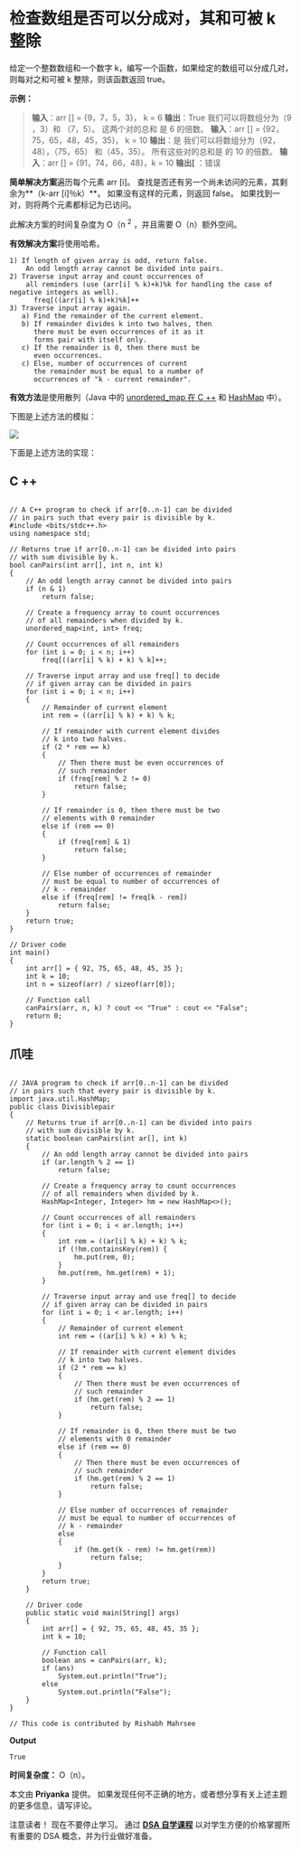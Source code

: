 # 检查数组是否可以分成对，其和可被 k 整除

给定一个整数数组和一个数字 k，编写一个函数，如果给定的数组可以分成几对，则每对之和可被 k 整除，则该函数返回 true。

**示例：**

> **输入**：arr [] = {9，7，5，3}，
> k = 6
> **输出**：True
> 我们可以将数组分为（9 ，3）和
> （7，5）。 这两个对的总和
> 是 6 的倍数。
> **输入**：arr [] = {92，75，65，48，45，35}，
> k = 10
> **输出**：是
> 我们可以将数组分为（92，48），（75，65）
> 和（45，35）。 所有这些对的总和是
> 的 10 的倍数。
> **输入**：arr [] = {91，74，66，48}，k = 10
> **输出[** ：错误

**简单解决方案**遍历每个元素 arr [i]。 查找是否还有另一个尚未访问的元素，其剩余为**（k-arr [i]％k）**。 如果没有这样的元素，则返回 false。 如果找到一对，则将两个元素都标记为已访问。

此解决方案的时间复杂度为 O（n <sup>2</sup> ，并且需要 O（n）额外空间。

**有效解决方案**将使用哈希。

```
1) If length of given array is odd, return false. 
    An odd length array cannot be divided into pairs.
2) Traverse input array and count occurrences of 
    all reminders (use (arr[i] % k)+k)%k for handling the case of negative integers as well). 
      freq[((arr[i] % k)+k)%k]++
3) Traverse input array again. 
   a) Find the remainder of the current element.
   b) If remainder divides k into two halves, then
      there must be even occurrences of it as it 
      forms pair with itself only.
   c) If the remainder is 0, then there must be 
      even occurrences.
   c) Else, number of occurrences of current 
      the remainder must be equal to a number of 
      occurrences of "k - current remainder".

```

**有效方法**是使用散列（Java 中的 [unordered_map 在 C ++](https://www.geeksforgeeks.org/unordered_map-in-stl-and-its-applications/) 和 [HashMap](http://www.geeksforgeeks.org/java-util-hashmap-in-java/) 中）。

下图是上述方法的模拟：

![](img/504e73c5bcc8ff96c9404a4ce4c50438.png)

下面是上述方法的实现：

## C ++

```

// A C++ program to check if arr[0..n-1] can be divided
// in pairs such that every pair is divisible by k.
#include <bits/stdc++.h>
using namespace std;

// Returns true if arr[0..n-1] can be divided into pairs
// with sum divisible by k.
bool canPairs(int arr[], int n, int k)
{
    // An odd length array cannot be divided into pairs
    if (n & 1)
        return false;

    // Create a frequency array to count occurrences
    // of all remainders when divided by k.
    unordered_map<int, int> freq;

    // Count occurrences of all remainders
    for (int i = 0; i < n; i++)
        freq[((arr[i] % k) + k) % k]++;

    // Traverse input array and use freq[] to decide
    // if given array can be divided in pairs
    for (int i = 0; i < n; i++) 
    {
        // Remainder of current element
        int rem = ((arr[i] % k) + k) % k;

        // If remainder with current element divides
        // k into two halves.
        if (2 * rem == k)
        {
            // Then there must be even occurrences of
            // such remainder
            if (freq[rem] % 2 != 0)
                return false;
        }

        // If remainder is 0, then there must be two
        // elements with 0 remainder
        else if (rem == 0) 
        {
            if (freq[rem] & 1)
                return false;
        }

        // Else number of occurrences of remainder
        // must be equal to number of occurrences of
        // k - remainder
        else if (freq[rem] != freq[k - rem])
            return false;
    }
    return true;
}

// Driver code
int main()
{
    int arr[] = { 92, 75, 65, 48, 45, 35 };
    int k = 10;
    int n = sizeof(arr) / sizeof(arr[0]);

    // Function call
    canPairs(arr, n, k) ? cout << "True" : cout << "False";
    return 0;
}

```

## 爪哇

```

// JAVA program to check if arr[0..n-1] can be divided
// in pairs such that every pair is divisible by k.
import java.util.HashMap;
public class Divisiblepair 
{
    // Returns true if arr[0..n-1] can be divided into pairs
    // with sum divisible by k.
    static boolean canPairs(int ar[], int k)
    {
        // An odd length array cannot be divided into pairs
        if (ar.length % 2 == 1)
            return false;

        // Create a frequency array to count occurrences
        // of all remainders when divided by k.
        HashMap<Integer, Integer> hm = new HashMap<>();

        // Count occurrences of all remainders
        for (int i = 0; i < ar.length; i++) 
        {
            int rem = ((ar[i] % k) + k) % k;
            if (!hm.containsKey(rem)) {
                hm.put(rem, 0);
            }
            hm.put(rem, hm.get(rem) + 1);
        }

        // Traverse input array and use freq[] to decide
        // if given array can be divided in pairs
        for (int i = 0; i < ar.length; i++) 
        {
            // Remainder of current element
            int rem = ((ar[i] % k) + k) % k;

            // If remainder with current element divides
            // k into two halves.
            if (2 * rem == k) 
            {
                // Then there must be even occurrences of
                // such remainder
                if (hm.get(rem) % 2 == 1)
                    return false;
            }

            // If remainder is 0, then there must be two
            // elements with 0 remainder
            else if (rem == 0) 
            {
                // Then there must be even occurrences of
                // such remainder
                if (hm.get(rem) % 2 == 1)
                    return false;
            }

            // Else number of occurrences of remainder
            // must be equal to number of occurrences of
            // k - remainder
            else
            {
                if (hm.get(k - rem) != hm.get(rem))
                    return false;
            }
        }
        return true;
    }

    // Driver code
    public static void main(String[] args)
    {
        int arr[] = { 92, 75, 65, 48, 45, 35 };
        int k = 10;

        // Function call
        boolean ans = canPairs(arr, k);
        if (ans)
            System.out.println("True");
        else
            System.out.println("False");
    }
}

// This code is contributed by Rishabh Mahrsee

```

**Output**

```
True
```

**时间复杂度：** O（n）。

本文由 **Priyanka** 提供。 如果发现任何不正确的地方，或者想分享有关上述主题的更多信息，请写评论。

注意读者！ 现在不要停止学习。 通过 [**DSA 自学课程**](https://practice.geeksforgeeks.org/courses/dsa-self-paced?utm_source=geeksforgeeks&utm_medium=article&utm_campaign=gfg_article_dsa_content_bottom) 以对学生方便的价格掌握所有重要的 DSA 概念，并为行业做好准备。